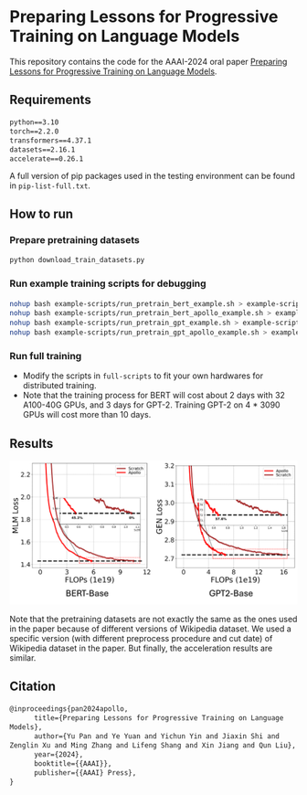 # Preparing Lessons for Progressive Training on Language Models

This repository contains the code for the AAAI-2024 oral paper [Preparing Lessons for Progressive Training on Language Models](https://arxiv.org/abs/2401.09192).

## Requirements
```
python==3.10
torch==2.2.0
transformers==4.37.1
datasets==2.16.1
accelerate==0.26.1
```
A full version of pip packages used in the testing environment can be found in `pip-list-full.txt`.

## How to run
### Prepare pretraining datasets
```bash
python download_train_datasets.py
```
### Run example training scripts for debugging
```bash
nohup bash example-scripts/run_pretrain_bert_example.sh > example-scripts/example-logs/bert-scratch-example.log 2>&1 &
nohup bash example-scripts/run_pretrain_bert_apollo_example.sh > example-scripts/example-logs/bert-apollo-example.log 2>&1 &
nohup bash example-scripts/run_pretrain_gpt_example.sh > example-scripts/example-logs/gpt2-scratch-example.log 2>&1 &
nohup bash example-scripts/run_pretrain_gpt_apollo_example.sh > example-scripts/example-logs/gpt2-apollo-example.log 2>&1 &
```
### Run full training
- Modify the scripts in `full-scripts` to fit your own hardwares for distributed training.
- Note that the training process for BERT will cost about 2 days with 32 A100-40G GPUs, and 3 days for GPT-2. Training GPT-2 on 4 * 3090 GPUs will cost more than 10 days.

## Results

![](./pics/flops_loss.png)

Note that the pretraining datasets are not exactly the same as the ones used in the paper because of different versions of Wikipedia dataset. We used a specific version (with different preprocess procedure and cut date) of Wikipedia dataset in the paper. But finally, the acceleration results are similar.

## Citation
```
@inproceedings{pan2024apollo,
      title={Preparing Lessons for Progressive Training on Language Models}, 
      author={Yu Pan and Ye Yuan and Yichun Yin and Jiaxin Shi and Zenglin Xu and Ming Zhang and Lifeng Shang and Xin Jiang and Qun Liu},
      year={2024},
      booktitle={{AAAI}},
      publisher={{AAAI} Press},
}
```
